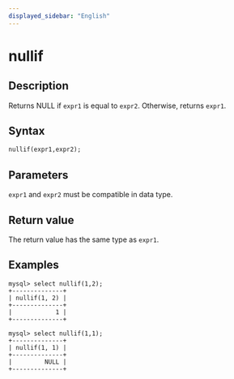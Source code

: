 ```yaml
---
displayed_sidebar: "English"
---
```


# nullif

## Description

Returns NULL if `expr1` is equal to `expr2`. Otherwise, returns `expr1`.

## Syntax

```Haskell
nullif(expr1,expr2);
```

## Parameters

`expr1` and `expr2` must be compatible in data type.

## Return value

The return value has the same type as `expr1`.

## Examples

```Plain Text
mysql> select nullif(1,2);
+--------------+
| nullif(1, 2) |
+--------------+
|            1 |
+--------------+

mysql> select nullif(1,1);
+--------------+
| nullif(1, 1) |
+--------------+
|         NULL |
+--------------+
```

